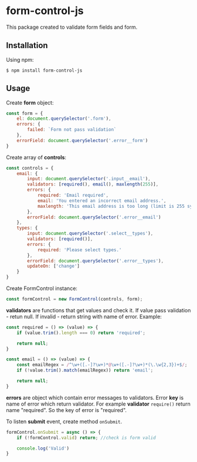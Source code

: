 # form-control-js

This package created to validate form fields and form.

## Installation

Using npm:

```
$ npm install form-control-js
```

## Usage


Create **form** object:

```javascript
const form = {
    el: document.querySelector('.form'),
    errors: {
        failed: `Form not pass validation`
    },
    errorField: document.querySelector('.error__form')
}
```

Create array of **controls**:

```javascript
const controls = {
    email: {
        input: document.querySelector('.input__email'),
        validators: [required(), email(), maxlength(255)],
        errors: {
            required: 'Email required',
            email: 'You entered an incorrect email address.',
            maxlength: 'This email address is too long (limit is 255 symbols).'
        },
        errorField: document.querySelector('.error__email')
    },
    types: {
        input: document.querySelector('.select__types'),
        validators: [required()],
        errors: {
            required: 'Please select types.'
        },
        errorField: document.querySelector('.error__types'),
        updateOn: ['change']
    }
}
```

Create FormControl instance:
```javascript
const formControl = new FormControl(controls, form);
```

**validators** are functions that get values and check it. If value pass validation - retun null. If invalid - return string with name of error.
Example:

```javascript
const required = () => (value) => {
    if (value.trim().length === 0) return 'required';

    return null;
}

const email = () => (value) => {
    const emailRegex = /^\w+([.-]?\w+)*@\w+([.-]?\w+)*(\.\w{2,3})+$/;
    if (!value.trim().match(emailRegex)) return 'email';

    return null;
}
```

**errors** are object which contain error messages to validators. Error **key** is name of error which return validator.
For example **validator** `require()` return name "required". So the key of error is "required".

To listen **submit** event, create method `onSubmit`.
```javascript
formControl.onSubmit = async () => {
    if (!formControl.valid) return; //check is form valid

    console.log('Valid')
}
```